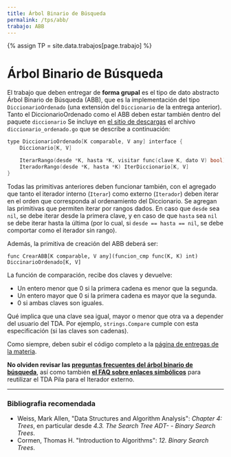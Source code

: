```yaml
---
title: Árbol Binario de Búsqueda
permalink: /tps/abb/
trabajo: ABB
---
```

{% assign TP = site.data.trabajos[page.trabajo] %}

Árbol Binario de Búsqueda
=========================

El trabajo que deben entregar de **forma grupal** es el tipo de dato abstracto Árbol Binario de Búsqueda (ABB), que es la implementación del tipo `DiccionarioOrdenado` (una extensión del `Diccionario` de la entrega anterior). 
Tanto el DiccionarioOrdenado como el ABB deben estar también dentro del paquete `diccionario`
Se incluye en [el sitio de descargas]({{site.skel}}) el archivo `diccionario_ordenado.go` que se describe a continuación:

``` cpp
type DiccionarioOrdenado[K comparable, V any] interface {
	Diccionario[K, V]

	IterarRango(desde *K, hasta *K, visitar func(clave K, dato V) bool)
	IteradorRango(desde *K, hasta *K) IterDiccionario[K, V]
}

```

Todas las primitivas anteriores deben funcionar también, con el agregado que tanto el iterador interno (`Iterar`) como externo (`Iterador`) deben iterar en el orden que corresponda al ordenamiento del Diccionario. Se agregan las primitivas que permiten iterar por rangos dados. En caso que `desde` sea `nil`, se debe iterar desde la primera clave, y en caso de que `hasta` sea `nil` se debe iterar hasta la última (por lo cual, si `desde == hasta == nil`, se debe comportar como el iterador sin rango). 

Además, la primitiva de creación del ABB deberá ser: 
```golang
func CrearABB[K comparable, V any](funcion_cmp func(K, K) int) DiccinarioOrdenado[K, V]
```

La función de comparación, recibe dos claves y devuelve:
* Un entero menor que 0 si la primera cadena es menor que la segunda.
* Un entero mayor que 0 si la primera cadena es mayor que la segunda.
* 0 si ambas claves son iguales.

Qué implica que una clave sea igual, mayor o menor que otra va a depender del usuario del TDA.
Por ejemplo, `strings.Compare` cumple con esta especificación (si las claves son cadenas).

Como siempre, deben subir el código completo a la [página de entregas de la materia]({{site.entregas}}).

**No olviden revisar las [preguntas frecuentes del árbol binario de búsqueda](/algo2/faq/abb)**, así como también 
**[el FAQ sobre enlaces simbólicos](/algo2/faq/symlink)** para reutilizar el TDA Pila para el Iterador externo.

---
### Bibliografia recomendada
* Weiss, Mark Allen, "Data Structures and Algorithm Analysis": *Chapter 4: Trees*, en particular desde *4.3. The Search Tree ADT- - Binary Search Trees*.
* Cormen, Thomas H. "Introduction to Algorithms": *12. Binary Search Trees*.

